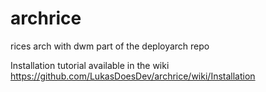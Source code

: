 # archrice
rices arch with dwm
part of the deployarch repo

Installation tutorial available in the wiki https://github.com/LukasDoesDev/archrice/wiki/Installation
